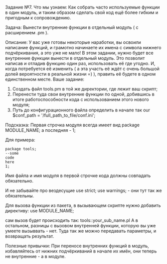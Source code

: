 Задание №7.
Что мы узнаем:
Как собрать часто используемые функции в один модуль, и таким образом сделать свой код ещё более гибким и пригодным к сопровождению.

Задача:
Вынести внутренние функции в отдельный модуль ( с расширением .pm ).

Описание:
У вас уже готовы некоторые наработки, вы освоили написание функций, и грамотно начинаете их имена с символа нижнего подчёркивания, а это уже не мало!
В этом задании, нужно будет все внутренние функции вынести в отдельный модуль. Это позволит написав и отладив функцию один раз, использовать её где угодно. И, когда потребуется её изменить ( а эта участь её ждёт с очень большой долей вероятности в реальной жизни =) ), править её будете в одном единственном месте. Ваше задание:
1. Создать файл tools.pm в той же директории, где лежит ваш скрипт;
2. Перенести туда свои внутренние функции по одной, добившись в итоге работоспособности кода с использованием этого нового модуля;
3. Путь до конфигурационного файла определить в начале так our $conf_path = '/full_path_to_file/conf.ini';

Подсказка:
Первая строчка модуля всегда имеет вид
package MODULE_NAME;
а последняя - 1;

Для примера: 
```
package tools; 
--some 
code 
here 
1;
```

Имя файла и имя модуля в первой строчке кода должны совпадать обязательно.

И не забывайте про вездесущие use strict; use warnings; - они тут так же обязательны.

Для вызова функции из пакета, в вызывающем скрипте нужно добавить директиву:
use MODULE_NAME;

сам вызов будет происходить так:
tools::your_sub_name.pl
А в остальном, разницы с вызовом внутренней функции, которую вы уже умеете вызыввать - нет. Туда так же можно передавать параметры, и возвращать результат.

Полезные привычки:
При переносе внутренних функций в модуль, избавляйтесь от нижних подчёркиваний в начале их имён, они теперь не внутренние - а в модуле.
